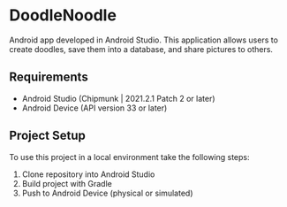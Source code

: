 # DoodleNoodle
Android app developed in Android Studio. This application allows users to create doodles, save them into a database, and share pictures to others.

## Requirements
* Android Studio (Chipmunk | 2021.2.1 Patch 2 or later)
* Android Device (API version 33 or later)
  
## Project Setup
To use this project in a local environment take the following steps:
1. Clone repository into Android Studio
2. Build project with Gradle
3. Push to Android Device (physical or simulated)
